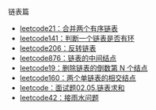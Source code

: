 链表篇
* [leetcode21：合并两个有序链表](https://github.com/cyh756085049/LeetCode/blob/main/interview/practive/list-node/mergeTwoLists.js)
* [leetcode141：判断一个链表是否有环](https://github.com/cyh756085049/LeetCode/blob/main/interview/practive/list-node/hasCycle.js)
* [leetcode206：反转链表](https://github.com/cyh756085049/LeetCode/blob/main/interview/practive/list-node/reverseList.js)
* [leetcode876：链表的中间结点](https://github.com/cyh756085049/LeetCode/blob/main/interview/practive/list-node/middleNode.js)
* [leetcode19：删除链表的倒数第 N 个结点](https://github.com/cyh756085049/LeetCode/blob/main/interview/practive/list-node/removeNthFromEnd.js)
* [leetcode160：两个单链表的相交结点](https://github.com/cyh756085049/LeetCode/blob/main/interview/practive/list-node/getIntersectionNode.js)
* [leetcode：面试题02.05.链表求和](https://github.com/cyh756085049/LeetCode/blob/main/interview/practive/list-node/addTwoNumbers.js)
* [leetcode42：接雨水问题]()
